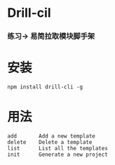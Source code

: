 # Drill-cil

### 练习-> 易简拉取模块脚手架

# 安装

```
npm install drill-cli -g
```

# 用法

```
add       Add a new template
delete    Delete a template
list      List all the templates
init      Generate a new project
```
